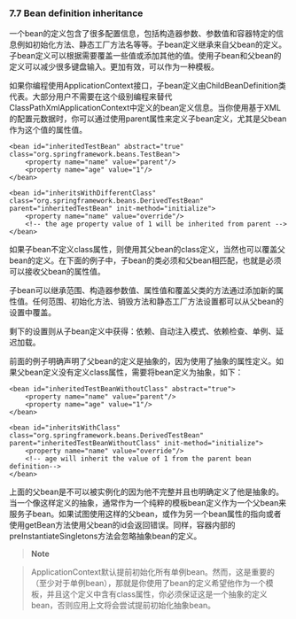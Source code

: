 ### 7.7 Bean definition inheritance

一个bean的定义包含了很多配置信息，包括构造器参数、参数值和容器特定的信息例如初始化方法、静态工厂方法名等等。子bean定义继承来自父bean的定义。子bean定义可以根据需要覆盖一些值或添加其他的值。使用子bean和父bean的定义可以减少很多键盘输入。更加有效，可以作为一种模板。

如果你编程使用ApplicationContext接口，子bean定义由ChildBeanDefinition类代表。大部分用户不需要在这个级别编程来替代ClassPathXmlApplicationContext中定义的bean定义信息。当你使用基于XML的配置元数据时，你可以通过使用parent属性来定义子bean定义，尤其是父bean作为这个值的属性值。

```
<bean id="inheritedTestBean" abstract="true"
class="org.springframework.beans.TestBean">
    <property name="name" value="parent"/>
    <property name="age" value="1"/>
</bean>

<bean id="inheritsWithDifferentClass"
class="org.springframework.beans.DerivedTestBean"
parent="inheritedTestBean" init-method="initialize">
    <property name="name" value="override"/>
    <!-- the age property value of 1 will be inherited from parent -->
</bean>
```

如果子bean不定义class属性，则使用其父bean的class定义，当然也可以覆盖父bean的定义。在下面的例子中，子bean的类必须和父bean相匹配，也就是必须可以接收父bean的属性值。

子bean可以继承范围、构造器参数值、属性值和覆盖父类的方法通过添加新的属性值。任何范围、初始化方法、销毁方法和静态工厂方法设置都可以从父bean的设置中覆盖。

剩下的设置则从子bean定义中获得：依赖、自动注入模式、依赖检查、单例、延迟加载。

前面的例子明确声明了父bean的定义是抽象的，因为使用了抽象的属性定义。如果父bean定义没有定义class属性，需要将bean定义为抽象，如下：

```
<bean id="inheritedTestBeanWithoutClass" abstract="true">
    <property name="name" value="parent"/>
    <property name="age" value="1"/>
</bean>

<bean id="inheritsWithClass" class="org.springframework.beans.DerivedTestBean"
parent="inheritedTestBeanWithoutClass" init-method="initialize">
    <property name="name" value="override"/>
    <!-- age will inherit the value of 1 from the parent bean definition-->
</bean>
```

上面的父bean是不可以被实例化的因为他不完整并且也明确定义了他是抽象的。当一个像这样定义的抽象，通常作为一个纯粹的模板bean定义作为一个父bean来服务子bean。如果试图使用这样的父bean，或作为另一个bean属性的指向或者使用getBean方法使用父bean的id会返回错误。同样，容器内部的preInstantiateSingletons方法会忽略抽象bean的定义。

>**Note**

>ApplicationContext默认提前初始化所有单例bean。然而，这是重要的（至少对于单例bean），那就是你使用了bean的定义希望他作为一个模板，并且这个定义中含有class属性，你必须保证这是一个抽象的定义bean，否则应用上文将会尝试提前初始化抽象bean。
